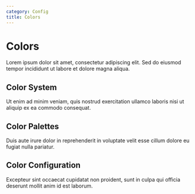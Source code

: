 ```yaml
---
category: Config
title: Colors
---
```


# Colors

Lorem ipsum dolor sit amet, consectetur adipiscing elit. Sed do eiusmod tempor incididunt ut labore et dolore magna aliqua.

## Color System

Ut enim ad minim veniam, quis nostrud exercitation ullamco laboris nisi ut aliquip ex ea commodo consequat.

## Color Palettes

Duis aute irure dolor in reprehenderit in voluptate velit esse cillum dolore eu fugiat nulla pariatur.

## Color Configuration

Excepteur sint occaecat cupidatat non proident, sunt in culpa qui officia deserunt mollit anim id est laborum.